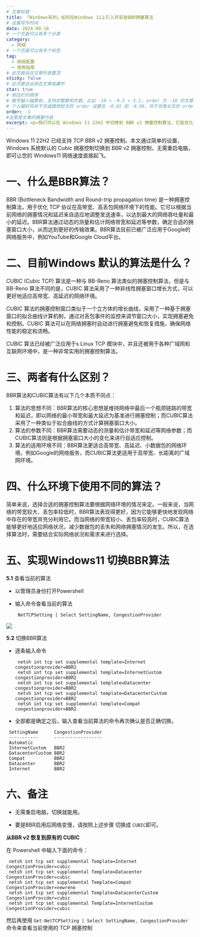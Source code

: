 ```yaml
---
# 文章标题
title: 「Windows系列」如何在Windows 11上引入并安装BBR拥塞算法
# 设置写作时间
date: 2024-09-16
# 一个页面可以有多个分类
category:
  - 网络
# 一个页面可以有多个标签
tag:
  - 网络配置
  - 使用指南
# 此页面会在文章列表置顶
sticky: false
# 此页面会出现在文章收藏中
star: true
# 侧边栏的顺序
# 数字越小越靠前，支持非整数和负数，比如 -10 < -9.5 < 3.2, order 为 -10 的文章会最靠上。
# 个人偏好将非干货或随想短文的 order 设置在 -0.01 到 -0.99，将干货类长文的 order 设置在 -1 到负无穷。每次新增文章都会在上一篇的基础上递减 order 值。
order: -1
#这里是文章的摘要内容
excerpt: <p>我们可以在 Windows 11 22H2 中切换到 BBR v2 拥塞控制算法，它能优化网络速度，尤其在高带宽、高延迟的环境下表现更佳。通过 PowerShell 命令，我们可以轻松将默认的 CUBIC 算法切换为 BBR v2，且无需重启。如果切换后网络变慢，我们也可以按步骤切换回 CUBIC。</p>
---
```


Windows 11 22H2 已经支持 TCP BBR v2 拥塞控制。本文通过简单的设置，Windows 系统默认的 Cubic 拥塞控制切换到 BBR v2 拥塞控制，无需重启电脑，即可让您的 Windows11 网络速度直接起飞。

# 一、什么是BBR算法？

 BBR (Bottleneck Bandwidth and Round-trip propagation time) 是一种拥塞控制算法，用于优化 TCP 协议在高带宽、高丢包网络环境下的性能。它可以根据当前网络的拥塞情况和延迟来自适应地调整发送速率，以达到最大的网络吞吐量和最小的延迟。BBR算法通过动态的测量和估计网络带宽和延迟等参数，确定合适的拥塞窗口大小，从而达到更好的传输效果。BBR算法目前已被广泛应用于Google的网络服务中，例如YouTube和Google Cloud平台。

# 二、目前Windows 默认的算法是什么？

 CUBIC (Cubic TCP) 算法是一种与 BB-Reno 算法类似的拥塞控制算法，但是与 BB-Reno 算法不同的是，CUBIC 算法采用了一种非线性拥塞窗口增长方式，可以更好地适应高带宽、高延迟的网络环境。

CUBIC 算法的拥塞控制窗口类似于一个立方体的增长曲线，采用了一种基于拥塞窗口的拟合曲线计算机制，通过对丢包事件的监控来调节窗口大小，实现拥塞避免和控制。CUBIC 算法可以在网络拥塞时自动进行拥塞避免和恢复措施，确保网络性能的稳定和流畅。

CUBIC 算法已经被广泛应用于s Linux TCP 模块中，并且还被用于各种广域网和互联网环境中，是一种非常实用的拥塞控制算法。

# 三、两者有什么区别？

BBR算法和CUBIC算法有以下几个本质不同点：

1. 算法的思想不同：BBR算法的核心思想是维持网络中最后一个瓶颈链路的带宽和延迟，即以网络的最小带宽和最大延迟为基准进行拥塞控制；而CUBIC算法采用了一种类似于拟合曲线的方式计算拥塞窗口大小。
2. 算法的参数不同：BBR算法需要动态的测量和估计带宽和延迟等网络参数；而CUBIC算法则是根据拥塞窗口大小的变化来进行自适应控制。
3. 算法的适用环境不同：BBR算法更适合高带宽、高延迟、小数据包的网络环境，例如Google的网络服务，而CUBIC算法更适用于高带宽、长距离的广域网环境。

# 四、什么环境下使用不同的算法？

 简单来说，选择合适的拥塞控制算法要根据网络环境的情况来定。一般来说，当网络的带宽较大、丢包率较低时，BBR算法表现得更好，因为它能够更快地发现网络中存在的带宽并充分利用它。而当网络的带宽较小、丢包率较高时，CUBIC算法能够更好地适应网络状况，减少数据包的丢失和网络拥塞情况的发生。所以，在选择算法时，需要结合实际网络状况和需求来进行选择。

# 五、实现Windows11 切换BBR算法

**5.1** 查看当前的算法

- 以管理员身份打开Powershell

  

- 输入命令查看当前的算法

  ```shell
   NetTCPSetting | Select SettingName, CongestionProvider
  ```

![](https://my-img.675222.xyz/fantasy-biji/2024/09/a7a4266ed457809cbb55f3fb2f74e166.png)

**5.2** 切换BBR算法

- 逐条输入命令

  ```shell
   netsh int tcp set supplemental template=Internet congestionprovider=BBR2
   netsh int tcp set supplemental template=InternetCustom congestionprovider=BBR2
   netsh int tcp set supplemental template=Datacenter congestionprovider=BBR2
   netsh int tcp set supplemental template=DatacenterCustom congestionprovider=BBR2
   netsh int tcp set supplemental template=Compat congestionprovider=BBR2
  ```

  

 - 全部都是确定之后，输入查看当前算法的命令再次确认是否正确切换。

  ```shell
   SettingName      CongestionProvider
   -----------      ------------------
   Automatic
   InternetCustom   BBR2
   DatacenterCustom BBR2
   Compat           BBR2
   Datacenter       BBR2
   Internet         BBR2
  ```

# 六、备注

- 无需重启电脑，切换就能用。

- 要是BBR启用后网络变慢，请按照上述步骤 切换成 `CUBIC`即可。

**从BBR v2 恢复到原有的 CUBIC**

在 Powershell 中输入下面的命令：

  ```shell
   netsh int tcp set supplemental Template=Internet CongestionProvider=cubic
   netsh int tcp set supplemental Template=Datacenter CongestionProvider=cubic
   netsh int tcp set supplemental Template=Compat CongestionProvider=newreno
   netsh int tcp set supplemental Template=DatacenterCustom CongestionProvider=cubic
   netsh int tcp set supplemental Template=InternetCustom CongestionProvider=cubic
  ```

然后再使用 `Get-NetTCPSetting | Select SettingName, CongestionProvider` 命令来查看当前使用的 TCP 拥塞控制
